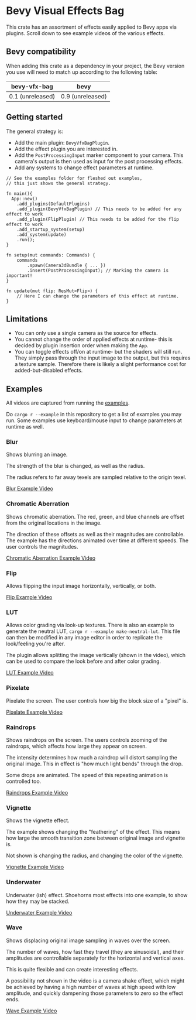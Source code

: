 # Bevy Visual Effects Bag

This crate has an assortment of effects easily applied to Bevy apps via plugins.
Scroll down to see example videos of the various effects.

## Bevy compatibility

When adding this crate as a dependency in your project,
the Bevy version you use will need to match up according to the
following table:

|bevy-vfx-bag|bevy|
|---|---|
|0.1 (unreleased)|0.9 (unreleased)|

## Getting started

The general strategy is:

* Add the main plugin: `BevyVfxBagPlugin`.
* Add the effect plugin you are interested in.
* Add the `PostProcessingInput` marker component to your camera. This camera's output is then used as input for the post processing effects.
* Add any systems to change effect parameters at runtime.

```rust,ignore
// See the examples folder for fleshed out examples,
// this just shows the general strategy.

fn main(){
  App::new()
    .add_plugins(DefaultPlugins)
    .add_plugin(BevyVfxBagPlugin) // This needs to be added for any effect to work
    .add_plugin(FlipPlugin) // This needs to be added for the flip effect to work
    .add_startup_system(setup)
    .add_system(update)
    .run();
}

fn setup(mut commands: Commands) {
    commands
        .spawn(Camera3dBundle { ... })
        .insert(PostProcessingInput); // Marking the camera is important!
}

fn update(mut flip: ResMut<Flip>) {
    // Here I can change the parameters of this effect at runtime.
}
```

## Limitations

- You can only use a single camera as the source for effects.
- You cannot change the order of applied effects at runtime- this is decided by plugin insertion order when making the `App`.
- You can toggle effects off/on at runtime- but the shaders will still run. They simply pass through the input image to the output, but this requires a texture sample. Therefore there is likely a slight performance cost for added-but-disabled effects.

## Examples

All videos are captured from running the [examples](https://github.com/torsteingrindvik/bevy-vfx-bag/tree/main/examples).

Do `cargo r --example` in this repository to get a list of examples you may run.
Some examples use keyboard/mouse input to change parameters at runtime as well.

### Blur

Shows blurring an image.

The strength of the blur is changed, as well as the radius.

The radius refers to far away texels are sampled relative to the origin texel.

[Blur Example Video](https://user-images.githubusercontent.com/52322338/195917033-762688ae-c8ce-4d62-9446-900cd6af1939.mp4)

### Chromatic Aberration

Shows chromatic aberration.
The red, green, and blue channels are offset from the original locations in the image.

The direction of these offsets as well as their magnitudes are controllable.
The example has the directions animated over time at different speeds.
The user controls the magnitudes.

[Chromatic Aberration Example Video](https://user-images.githubusercontent.com/52322338/195917082-453ea4e7-d7b8-46c3-ad6d-1298e53620c0.mp4)

### Flip

Allows flipping the input image horizontally, vertically, or both.

[Flip Example Video](https://user-images.githubusercontent.com/52322338/195917100-acece75a-a867-43c8-a850-62ca7a1109f0.mp4)

### LUT

Allows color grading via look-up textures.
There is also an example to generate the neutral LUT, `cargo r --example make-neutral-lut`.
This file can then be modified in any image editor in order to replicate the look/feeling you're after.

The plugin allows splitting the image vertically (shown in the video), which can be used to compare the look
before and after color grading.

[LUT Example Video](https://user-images.githubusercontent.com/52322338/196005149-a76e6d5b-d227-4e71-9f3f-4e1d86b4d12e.mp4)

### Pixelate

Pixelate the screen.
The user controls how big the block size of a "pixel" is.

[Pixelate Example Video](https://user-images.githubusercontent.com/52322338/197244451-017846fa-789d-49a7-a622-bc70d5397b4c.mp4)

### Raindrops

Shows raindrops on the screen.
The users controls zooming of the raindrops, which affects how large they appear on screen.

The intensity determines how much a raindrop will distort sampling the original image.
This in effect is "how much light bends" through the drop.

Some drops are animated. The speed of this repeating animation is controlled too.

[Raindrops Example Video](https://user-images.githubusercontent.com/52322338/195917577-352f549b-1622-4e62-b2e9-7005fbbdd875.mp4)

### Vignette

Shows the vignette effect.

The example shows changing the "feathering" of the effect.
This means how large the smooth transition zone between original image and vignette is.

Not shown is changing the radius, and changing the color of the vignette.

[Vignette Example Video](https://user-images.githubusercontent.com/52322338/195917174-0be12446-d527-4d81-8e0d-24370b8bdd03.mp4)

### Underwater

Underwater (ish) effect.
Shoehorns most effects into one example, to show how they may be stacked.

[Underwater Example Video](https://user-images.githubusercontent.com/52322338/196513586-dbf0f822-0144-4af8-b11d-177fada21311.mp4)

### Wave

Shows displacing original image sampling in waves over the screen.

The number of waves, how fast they travel (they are sinusoidal),
and their amplitudes are controllable separately for the horizontal and
vertical axes.

This is quite flexible and can create interesting effects.

A possibility not shown in the video is a camera shake effect,
which might be achieved by having a high number of waves at high speed with low amplitude,
and quickly dampening those parameters to zero so the effect ends.

[Wave Example Video](https://user-images.githubusercontent.com/52322338/195917192-461fd2a1-8bdf-4671-bfce-a1182de41fb1.mp4)
